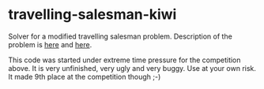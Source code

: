 # travelling-salesman-kiwi

Solver for a modified travelling salesman problem. Description of the problem is [here](https://travellingsalesman.cz/) and [here](https://github.com/kiwicom/travelling-salesman).

This code was started under extreme time pressure for the competition above. It is very unfinished, very ugly and very buggy. Use at your own risk. It made 9th place at the competition though ;-)
